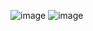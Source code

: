 ![image](https://github.com/Efep3332/GANs-Generated-Synthetic-Dataset/assets/141910310/4a013a7d-bc09-42a3-8a34-70f085d9ae78)
![image](https://github.com/Efep3332/GANs-Generated-Synthetic-Dataset/assets/141910310/a4fe27ea-b8ce-44d3-99bc-e88e42f618c9)
